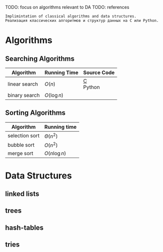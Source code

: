 TODO: focus on algorithms relevant to DA
TODO: references 

```
Implimintation of classical algorithms and data structures.  
Реализация классических алгоритмов и структур данных на C или Python.  
```

# Algorithms
## Searching Algorithms

| Algorithm | Running Time | Source Code |
|---|---|---|
| linear search | $O(n)$ | [C](https://github.com/igor-zalevskii/algorithms-and-data-structures/blob/main/algorithms/linear_search_int.c)<br>Python |
| binary search | $O(\log{n})$ |



## Sorting Algorithms

| Algorithm | Running time |
|---|---|
| selection sort | $Θ(n^2)$ |
| bubble sort | $O(n^2)$ |
| merge sort | $O(n\log{n})$ |

# Data Structures
## linked lists  
## trees  
## hash-tables  
## tries  
